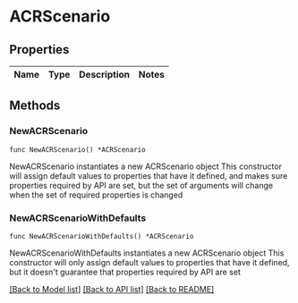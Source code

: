 # ACRScenario

## Properties

Name | Type | Description | Notes
------------ | ------------- | ------------- | -------------

## Methods

### NewACRScenario

`func NewACRScenario() *ACRScenario`

NewACRScenario instantiates a new ACRScenario object
This constructor will assign default values to properties that have it defined,
and makes sure properties required by API are set, but the set of arguments
will change when the set of required properties is changed

### NewACRScenarioWithDefaults

`func NewACRScenarioWithDefaults() *ACRScenario`

NewACRScenarioWithDefaults instantiates a new ACRScenario object
This constructor will only assign default values to properties that have it defined,
but it doesn't guarantee that properties required by API are set


[[Back to Model list]](../README.md#documentation-for-models) [[Back to API list]](../README.md#documentation-for-api-endpoints) [[Back to README]](../README.md)


